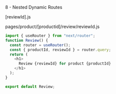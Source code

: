8 - Nested Dynamic Routes

[reviewId].js

pages/product/[productid]/review/reviewId.js

```javascript
import { useRouter } from "next/router";
function Review() {
  const router = useRouter();
  const { productId, reviewId } = router.query;
  return (
    <h1>
      Review {reviewId} for product {productId}
    </h1>
  );
}

export default Review;
```
